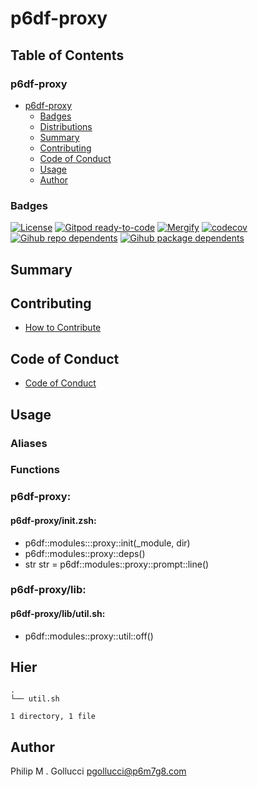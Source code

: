 # p6df-proxy

## Table of Contents


### p6df-proxy
- [p6df-proxy](#p6df-proxy)
  - [Badges](#badges)
  - [Distributions](#distributions)
  - [Summary](#summary)
  - [Contributing](#contributing)
  - [Code of Conduct](#code-of-conduct)
  - [Usage](#usage)
  - [Author](#author)

### Badges

[![License](https://img.shields.io/badge/License-Apache%202.0-yellowgreen.svg)](https://opensource.org/licenses/Apache-2.0)
[![Gitpod ready-to-code](https://img.shields.io/badge/Gitpod-ready--to--code-blue?logo=gitpod)](https://gitpod.io/#https://github.com/p6m7g8/p6df-proxy)
[![Mergify](https://img.shields.io/endpoint.svg?url=https://gh.mergify.io/badges/p6m7g8/p6df-proxy/&style=flat)](https://mergify.io)
[![codecov](https://codecov.io/gh/p6m7g8/p6df-proxy/branch/master/graph/badge.svg?token=14Yj1fZbew)](https://codecov.io/gh/p6m7g8/p6df-proxy)
[![Gihub repo dependents](https://badgen.net/github/dependents-repo/p6m7g8/p6df-proxy)](https://github.com/p6m7g8/p6df-proxy/network/dependents?dependent_type=REPOSITORY)
[![Gihub package dependents](https://badgen.net/github/dependents-pkg/p6m7g8/p6df-proxy)](https://github.com/p6m7g8/p6df-proxy/network/dependents?dependent_type=PACKAGE)

## Summary

## Contributing

- [How to Contribute](CONTRIBUTING.md)

## Code of Conduct

- [Code of Conduct](https://github.com/p6m7g8/.github/blob/master/CODE_OF_CONDUCT.md)

## Usage


### Aliases


### Functions

### p6df-proxy:

#### p6df-proxy/init.zsh:

- p6df::modules:::proxy::init(_module, dir)
- p6df::modules::proxy::deps()
- str str = p6df::modules::proxy::prompt::line()


### p6df-proxy/lib:

#### p6df-proxy/lib/util.sh:

- p6df::modules::proxy::util::off()



## Hier
```text
.
└── util.sh

1 directory, 1 file
```
## Author

Philip M . Gollucci <pgollucci@p6m7g8.com>
